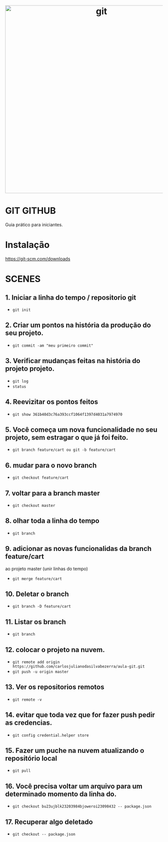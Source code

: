 <style>
  h1 {
    border-radius: 50%;
  }
</style>

<h1 align="center">
    <img alt="git" src="https://img.youtube.com/vi/2alg7MQ6_sI/maxresdefault.jpg" width="600px" />
</h1>

# GIT GITHUB

Guia prático para iniciantes.

# Instalação

https://git-scm.com/downloads

# SCENES

## 1. Iniciar a linha do tempo / repositorio git
* `git init`

## 2. Criar um pontos na história da produção do seu projeto.
* `git commit -am "meu primeiro commit"`

## 3. Verificar mudanças feitas na história do projeto projeto.
* `git log`
* `status`

## 4. Reevizitar os pontos feitos
* `git show 361b40d3c76a393ccf1064f1397d4031a7974970`

## 5. Você começa um nova funcionalidade no seu projeto, sem estragar o que já foi feito.
* `git branch feature/cart ou git -b feature/cart`

## 6. mudar para o novo branch
* `git checkout feature/cart`

## 7. voltar para a branch master
* `git checkout master`

## 8. olhar toda a linha do tempo
* `git branch`

## 9. adicionar as novas funcionalidas da branch feature/cart
ao projeto master (unir linhas do tempo)
* `git merge feature/cart`

## 10. Deletar o branch
* `git branch -D feature/cart`

## 11. Listar os branch
* `git branch` 

## 12. colocar o projeto na nuvem.
* `git remote add origin https://github.com/carlosjulianodasilvabezerra/aula-git.git`
* `git push -u origin master`

## 13. Ver os repositorios remotos
* `git remote -v`

## 14. evitar que toda vez que for fazer push pedir as credencias.
* `git config credential.helper store`

## 15. Fazer um puche na nuvem atualizando o repositório local
* `git pull`

## 16. Você precisa voltar um arquivo para um determinado momento da linha do.
* `git checkout bu23ujblk23203984bjoweroi23098432 -- package.json`

## 17. Recuperar algo deletado
* `git checkout -- package.json`
